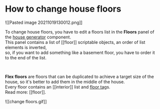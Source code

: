 # **How to change house floors**
![[Pasted image 20211019130012.png]]

To change house floors, you have to edit a floors list in the **Floors** panel of the [house generator](house-generator.md) component.  
This panel contains a list of [[floor]] scriptable objects, an order of list elements is inverted,  
so, if you want to add something like a basement floor, you have to order it to the end of the list.  

<br />  

**Flex floors** are floors that can be duplicated to achieve a target size of the house, so it's better to add them in the middle of the house.  
Every floor contains an [[interior]] list and [floor tag](floor-tag.md)s.   
Read more: [[floor]].

![[change floors.gif]]
